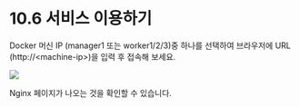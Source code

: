 # 10.6 서비스 이용하기

Docker 머신 IP \(manager1 또는 worker1/2/3\)중 하나를 선택하여 브라우저에 URL \(http://&lt;machine-ip&gt;\)을 입력 후 접속해 보세요.

![](https://lh3.googleusercontent.com/-bC4p4RuVJJrBtNfawreIEWLTaXq9bW3nq05qf4VmTTLya4HmvEkRbHDEii-mnuaXGHEr2JnJKTESJthbLrP3GHudftiVzDXtH9oJi4FVltk-d7s8Ii0xTzPptlh91qpZqotz1Bn)

Nginx 페이지가 나오는 것을 확인할 수 있습니다.  


